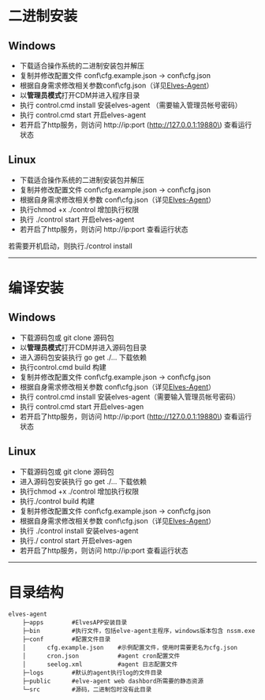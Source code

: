 # 二进制安装

## Windows

* 下载适合操作系统的二进制安装包并解压
* 复制并修改配置文件 conf\cfg.example.json -&gt; conf\cfg.json 
* 根据自身需求修改相关参数conf\cfg.json（详见[Elves-Agent](/module/elves-agent.md)）
* 以**管理员模式**打开CDM并进入程序目录
* 执行 control.cmd install 安装elves-agent （需要输入管理员帐号密码）
* 执行 control.cmd start 开启elves-agent
* 若开启了http服务，则访问 http://ip:port \(http://127.0.0.1:19880\) 查看运行状态

## Linux

* 下载适合操作系统的二进制安装包并解压
* 复制并修改配置文件 conf\cfg.example.json -&gt; conf\cfg.json 
* 根据自身需求修改相关参数 conf\cfg.json（详见[Elves-Agent](/module/elves-agent.md)）
* 执行chmod +x ./control 增加执行权限
* 执行 ./control start 开启elves-agent
* 若开启了http服务，则访问 http://ip:port 查看运行状态

若需要开机启动，则执行./control install

---

# 编译安装

## Windows

* 下载源码包或 git clone  源码包
* 以**管理员模式**打开CDM并进入源码包目录
* 进入源码包安装执行 go get ./... 下载依赖
* 执行control.cmd build 构建
* 复制并修改配置文件 conf\cfg.example.json -&gt; conf\cfg.json 
* 根据自身需求修改相关参数 conf\cfg.json（详见[Elves-Agent](/module/elves-agent.md)）
* 执行 control.cmd install 安装elves-agent（需要输入管理员帐号密码）
* 执行 control.cmd start 开启elves-agen
* 若开启了http服务，则访问 http://ip:port \(http://127.0.0.1:19880\) 查看运行状态

## Linux

* 下载源码包或 git clone 源码包
* 进入源码包安装执行 go get ./... 下载依赖
* 执行chmod +x ./control 增加执行权限
* 执行./control build 构建
* 复制并修改配置文件 conf\cfg.example.json -&gt; conf\cfg.json 
* 根据自身需求修改相关参数 conf\cfg.json（详见[Elves-Agent](/module/elves-agent.md)）
* 执行 ./control install 安装elves-agent
* 执行./ control start 开启elves-agen
* 若开启了http服务，则访问 http://ip:port 查看运行状态

---

# 目录结构

```
elves-agent
    ├─apps        #ElvesAPP安装目录
    ├─bin         #执行文件，包括elve-agent主程序，windows版本包含 nssm.exe     
    ├─conf        #配置文件目录          
    │      cfg.example.json    #示例配置文件，使用时需要更名为cfg.json
    │      cron.json           #agent cron配置文件
    │      seelog.xml          #agent 日志配置文件
    ├─logs        #默认的agent执行log的文件目录
    ├─public      #elve-agent web dashbord所需要的静态资源
    └─src         #源码，二进制包时没有此目录
```



